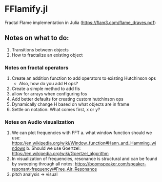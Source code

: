 # FFlamify.jl
Fractal Flame implementation in Julia (https://flam3.com/flame_draves.pdf)

## Notes on what to do:
1. Transitions between objects
2. How to fractalize an existing object

### Notes on fractal operators
1. Create an addition function to add operators to existing Hutchinson ops
    - Also, how do you add H ops?
2. Create a simple method to add fis
3. allow for arrays when configuring fos
4. Add better defaults for creating custom hutchinson ops
5. Dynamically change H based on what objects are in frame
6. Settle on notation. What comes first, x or y?

### Notes on Audio visualization
1. We can plot frequencies with FFT
    a. what window function should we use: https://en.wikipedia.org/wiki/Window_function#Hann_and_Hamming_windows
    b. Should we use Goertzel: https://en.wikipedia.org/wiki/Goertzel_algorithm
2. In visualization of frequencies, resonance is structural and can be found by sweeping through all notes: https://boomspeaker.com/speaker-resonant-frequency/#Free_Air_Resonance
3. pitch analysis -> visual
